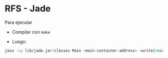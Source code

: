 # RFS - Jade

Para ejecutar

* Compilar con `make`

* Luego:

```bash
java -cp lib/jade.jar:classes Main <main-container-address> <write|read> <src-file> <dst-file>
```


